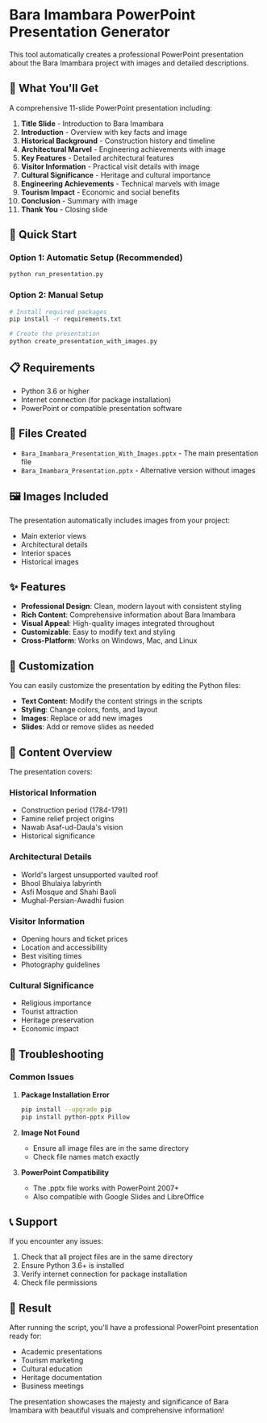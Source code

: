 # Bara Imambara PowerPoint Presentation Generator

This tool automatically creates a professional PowerPoint presentation about the Bara Imambara project with images and detailed descriptions.

## 🎯 What You'll Get

A comprehensive 11-slide PowerPoint presentation including:

1. **Title Slide** - Introduction to Bara Imambara
2. **Introduction** - Overview with key facts and image
3. **Historical Background** - Construction history and timeline
4. **Architectural Marvel** - Engineering achievements with image
5. **Key Features** - Detailed architectural features
6. **Visitor Information** - Practical visit details with image
7. **Cultural Significance** - Heritage and cultural importance
8. **Engineering Achievements** - Technical marvels with image
9. **Tourism Impact** - Economic and social benefits
10. **Conclusion** - Summary with image
11. **Thank You** - Closing slide

## 🚀 Quick Start

### Option 1: Automatic Setup (Recommended)
```bash
python run_presentation.py
```

### Option 2: Manual Setup
```bash
# Install required packages
pip install -r requirements.txt

# Create the presentation
python create_presentation_with_images.py
```

## 📋 Requirements

- Python 3.6 or higher
- Internet connection (for package installation)
- PowerPoint or compatible presentation software

## 📁 Files Created

- `Bara_Imambara_Presentation_With_Images.pptx` - The main presentation file
- `Bara_Imambara_Presentation.pptx` - Alternative version without images

## 🖼️ Images Included

The presentation automatically includes images from your project:
- Main exterior views
- Architectural details
- Interior spaces
- Historical images

## ✨ Features

- **Professional Design**: Clean, modern layout with consistent styling
- **Rich Content**: Comprehensive information about Bara Imambara
- **Visual Appeal**: High-quality images integrated throughout
- **Customizable**: Easy to modify text and styling
- **Cross-Platform**: Works on Windows, Mac, and Linux

## 🎨 Customization

You can easily customize the presentation by editing the Python files:

- **Text Content**: Modify the content strings in the scripts
- **Styling**: Change colors, fonts, and layout
- **Images**: Replace or add new images
- **Slides**: Add or remove slides as needed

## 📖 Content Overview

The presentation covers:

### Historical Information
- Construction period (1784-1791)
- Famine relief project origins
- Nawab Asaf-ud-Daula's vision
- Historical significance

### Architectural Details
- World's largest unsupported vaulted roof
- Bhool Bhulaiya labyrinth
- Asfi Mosque and Shahi Baoli
- Mughal-Persian-Awadhi fusion

### Visitor Information
- Opening hours and ticket prices
- Location and accessibility
- Best visiting times
- Photography guidelines

### Cultural Significance
- Religious importance
- Tourist attraction
- Heritage preservation
- Economic impact

## 🔧 Troubleshooting

### Common Issues

1. **Package Installation Error**
   ```bash
   pip install --upgrade pip
   pip install python-pptx Pillow
   ```

2. **Image Not Found**
   - Ensure all image files are in the same directory
   - Check file names match exactly

3. **PowerPoint Compatibility**
   - The .pptx file works with PowerPoint 2007+
   - Also compatible with Google Slides and LibreOffice

## 📞 Support

If you encounter any issues:
1. Check that all project files are in the same directory
2. Ensure Python 3.6+ is installed
3. Verify internet connection for package installation
4. Check file permissions

## 🎉 Result

After running the script, you'll have a professional PowerPoint presentation ready for:
- Academic presentations
- Tourism marketing
- Cultural education
- Heritage documentation
- Business meetings

The presentation showcases the majesty and significance of Bara Imambara with beautiful visuals and comprehensive information! 